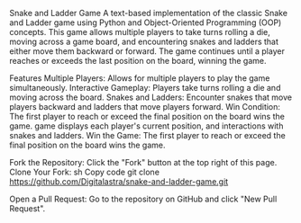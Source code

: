 Snake and Ladder Game
A text-based implementation of the classic Snake and Ladder game using Python and Object-Oriented Programming (OOP) concepts. This game allows multiple players to take turns rolling a die, moving across a game board, and encountering snakes and ladders that either move them backward or forward. The game continues until a player reaches or exceeds the last position on the board, winning the game.

Features
Multiple Players: Allows for multiple players to play the game simultaneously.
Interactive Gameplay: Players take turns rolling a die and moving across the board.
Snakes and Ladders: Encounter snakes that move players backward and ladders that move players forward.
Win Condition: The first player to reach or exceed the final position on the board wins the game.
game displays each player's current position, and interactions with snakes and ladders.
Win the Game: The first player to reach or exceed the final position on the board wins the game.



Fork the Repository: Click the "Fork" button at the top right of this page.
Clone Your Fork:
sh
Copy code
git clone https://github.com/Digitalastra/snake-and-ladder-game.git

Open a Pull Request: Go to the repository on GitHub and click "New Pull Request".
